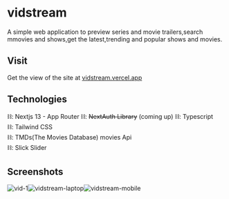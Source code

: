 # vidstream
A simple web application to preview series and movie trailers,search mmovies and shows,get the latest,trending and popular shows and movies.  

## Visit
 Get the view of the site at [vidstream.vercel.app](https://vidstream.vercel.app)
## Technologies
⛓️: Nextjs 13 - App Router 
⛓️: ~~NextAuth Library~~ (coming up)
⛓️: Typescript    
⛓️: Tailwind CSS   
⛓️: TMDs(The Movies Database) movies Api  
⛓️: Slick Slider  
## Screenshots
![vid-1](https://github.com/Newton-Nganga/vidstream/assets/93589514/a32dd728-e663-4ea7-9a68-847c74a75793)![vidstream-laptop](https://github.com/Newton-Nganga/vidstream/assets/93589514/09df8199-bfe8-43c6-b611-e28f2977fdbc)![vidstream-mobile](https://github.com/Newton-Nganga/vidstream/assets/93589514/fe18cec8-e912-4df8-a2d2-778372218ae3)
